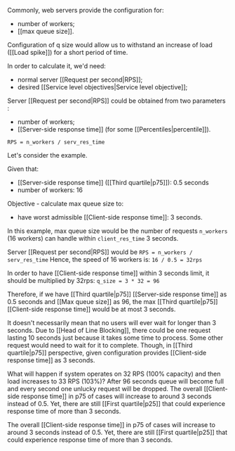 Commonly, web servers provide the configuration for:
- number of workers;
- [[max queue size]].

Configuration of q size would allow us to withstand an increase of load ([[Load spike]]) for a short period of time.

In order to calculate it, we'd need:
- normal server [[Request per second|RPS]];
- desired [[Service level objectives|Service level objective]];

Server [[Request per second|RPS]] could be obtained from two parameters :
- number of workers;
- [[Server-side response time]] (for some [[Percentiles|percentile]]).

`RPS = n_workers / serv_res_time`

Let's consider the example.

Given that:
- [[Server-side response time]] ([[Third quartile|p75]]): 0.5 seconds  
- number of workers: 16

Objective - calculate max queue size to:
- have worst admissible [[Client-side response time]]: 3 seconds.

In this example, max queue size would be the number of requests `n_workers` (16 workers) can handle within `client_res_time` 3 seconds.

Server [[Request per second|RPS]] would be `RPS = n_workers / serv_res_time`
Hence, the speed of 16 workers is: `16 / 0.5 = 32rps`

In order to have [[Client-side response time]] within 3 seconds limit, it should be multiplied by 32rps: `q_size = 3 * 32 = 96`

Therefore, if we have [[Third quartile|p75]] [[Server-side response time]] as 0.5 seconds and [[Max queue size]] as 96, the max [[Third quartile|p75]] [[Client-side response time]] would be at most 3 seconds.

It doesn't necessarily mean that no users will ever wait for longer than 3 seconds. Due to [[Head of Line Blocking]], there could be one request lasting 10 seconds just because it takes some time to process. Some other request would need to wait for it to complete. Though, in [[Third quartile|p75]] perspective, given configuration provides [[Client-side response time]] as 3 seconds.

What will happen if system operates on 32 RPS (100% capacity) and then load increases to 33 RPS (103%)? After 96 seconds queue will become full and every second one unlucky request will be dropped. The overall [[Client-side response time]] in p75 of cases will increase to around 3 seconds instead of 0.5. Yet, there are still [[First quartile|p25]] that could experience response time of more than 3 seconds.

 The overall [[Client-side response time]] in p75 of cases will increase to around 3 seconds instead of 0.5. Yet, there are still [[First quartile|p25]] that could experience response time of more than 3 seconds.